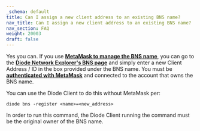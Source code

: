 ```yaml
---
_schema: default
title: Can I assign a new client address to an existing BNS name?
nav_title: Can I assign a new client address to an existing BNS name?
nav_section: FAQ
weight: 20003
draft: false
---
```

Yes you can. If you use <a href="https://network.docs.diode.io/docs/using/reserve-a-domain-name/" target="_blank" rel="noopener"><strong>MetaMask to manage the BNS name</strong></a>, you can go to the <a href="https://diode.io/prenet/#/dns" target="_blank" rel="noopener"><strong>Diode Network Explorer's BNS page</strong></a> and simply enter a new Client Address / ID in the box provided under the BNS name. You must be <a href="https://network.docs.diode.io/docs/faq/configure-metamask/" target="_blank" rel="noopener"><strong>authenticated with MetaMask</strong></a> and connected to the account that owns the BNS name.

You can use the Diode Client to do this without MetaMask per:

`diode bns -register <name>=<new_address>`

In order to run this command, the Diode Client running the command must be the original owner of the BNS name.